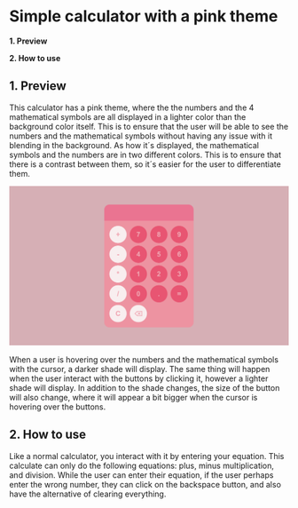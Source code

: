 # Simple calculator with a pink theme
**1. Preview**

**2. How to use** 

## 1. Preview
This calculator has a pink theme, where the the numbers and the 4 mathematical symbols are all displayed in a lighter color
than the background color itself. This is to ensure that the user will be able to see the numbers and the mathematical symbols
without having any issue with it blending in the background. As how it´s displayed, the mathematical symbols and the numbers
are in two different colors. This is to ensure that there is a contrast between them, so it´s easier for the user to differentiate them.

![A screenshot that displays the look and the background of the pink themed calculator](image.png)

When a user is hovering over the numbers and the mathematical symbols with the cursor, a darker shade will display. The same thing 
will happen when the user interact with the buttons by clicking it, however a lighter shade will display. In addition to
the shade changes, the size of the button will also change, where it will appear a bit bigger when the cursor is hovering over the buttons. 


## 2. How to use
Like a normal calculator, you interact with it by entering your equation. This calculate can only do the following equations: plus, minus
multiplication, and division. While the user can enter their equation, if the user perhaps enter the wrong number, they can click on
the backspace button, and also have the alternative of clearing everything. 
